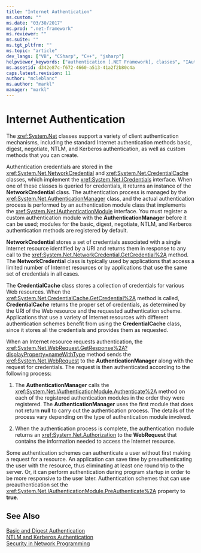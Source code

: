 ```yaml
---
title: "Internet Authentication"
ms.custom: ""
ms.date: "03/30/2017"
ms.prod: ".net-framework"
ms.reviewer: ""
ms.suite: ""
ms.tgt_pltfrm: ""
ms.topic: "article"
dev_langs: ["VB", "CSharp", "C++", "jsharp"]
helpviewer_keywords: ["authentication [.NET Framework], classes", "IAuthenticationModule interface", "ICredentialLookup interface", "CredentialCache class, about CredentialCache class", "receiving data, authentication", "AuthenticationManager class, about AuthenticationManager class", "Internet, authentication", "sending data, authentication", "network resources, authentication", "user authentication, classes for authentication", "NetworkCredential class, about NetworkCredential class", "client authentication, classes for authentication"]
ms.assetid: d342e87c-f672-4660-a513-41a2f2b80c4a
caps.latest.revision: 11
author: "mcleblanc"
ms.author: "markl"
manager: "markl"
---
```

# Internet Authentication
The <xref:System.Net> classes support a variety of client authentication mechanisms, including the standard Internet authentication methods basic, digest, negotiate, NTLM, and Kerberos authentication, as well as custom methods that you can create.  
  
 Authentication credentials are stored in the <xref:System.Net.NetworkCredential> and <xref:System.Net.CredentialCache> classes, which implement the <xref:System.Net.ICredentials> interface. When one of these classes is queried for credentials, it returns an instance of the **NetworkCredential** class. The authentication process is managed by the <xref:System.Net.AuthenticationManager> class, and the actual authentication process is performed by an authentication module class that implements the <xref:System.Net.IAuthenticationModule> interface. You must register a custom authentication module with the **AuthenticationManager** before it can be used; modules for the basic, digest, negotiate, NTLM, and Kerberos authentication methods are registered by default.  
  
 **NetworkCredential** stores a set of credentials associated with a single Internet resource identified by a URI and returns them in response to any call to the <xref:System.Net.NetworkCredential.GetCredential%2A> method. The **NetworkCredential** class is typically used by applications that access a limited number of Internet resources or by applications that use the same set of credentials in all cases.  
  
 The **CredentialCache** class stores a collection of credentials for various Web resources. When the <xref:System.Net.CredentialCache.GetCredential%2A> method is called, **CredentialCache** returns the proper set of credentials, as determined by the URI of the Web resource and the requested authentication scheme. Applications that use a variety of Internet resources with different authentication schemes benefit from using the **CredentialCache** class, since it stores all the credentials and provides them as requested.  
  
 When an Internet resource requests authentication, the <xref:System.Net.WebRequest.GetResponse%2A?displayProperty=nameWithType> method sends the <xref:System.Net.WebRequest> to the **AuthenticationManager** along with the request for credentials. The request is then authenticated according to the following process:  
  
1.  The **AuthenticationManager** calls the <xref:System.Net.IAuthenticationModule.Authenticate%2A> method on each of the registered authentication modules in the order they were registered. The **AuthenticationManager** uses the first module that does not return **null** to carry out the authentication process. The details of the process vary depending on the type of authentication module involved.  
  
2.  When the authentication process is complete, the authentication module returns an <xref:System.Net.Authorization> to the **WebRequest** that contains the information needed to access the Internet resource.  
  
 Some authentication schemes can authenticate a user without first making a request for a resource. An application can save time by preauthenticating the user with the resource, thus eliminating at least one round trip to the server. Or, it can perform authentication during program startup in order to be more responsive to the user later. Authentication schemes that can use preauthentication set the <xref:System.Net.IAuthenticationModule.PreAuthenticate%2A> property to **true**.  
  
## See Also  
 [Basic and Digest Authentication](../../../docs/framework/network-programming/basic-and-digest-authentication.md)   
 [NTLM and Kerberos Authentication](../../../docs/framework/network-programming/ntlm-and-kerberos-authentication.md)   
 [Security in Network Programming](../../../docs/framework/network-programming/security-in-network-programming.md)
